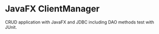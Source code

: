 <h1>JavaFX ClientManager</h1>

CRUD application with JavaFX and JDBC including DAO methods test with JUnit.





